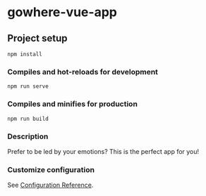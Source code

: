 # gowhere-vue-app

## Project setup
```
npm install
```

### Compiles and hot-reloads for development
```
npm run serve
```

### Compiles and minifies for production
```
npm run build
```


### Description
Prefer to be led by your emotions?
This is the perfect app for you!


### Customize configuration
See [Configuration Reference](https://cli.vuejs.org/config/).
